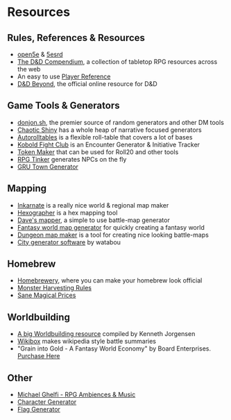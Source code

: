 # Resources

## Rules, References &amp; Resources

 - [open5e](https://open5e.com/) &amp; [5esrd](https://www.5esrd.com/)
 - [The D&amp;D Compendium](https://www.dnd-compendium.com/), a collection of tabletop RPG resources across the web
 - An easy to use [Player Reference](https://crobi.github.io/dnd5e-quickref/preview/quickref.html)
 - [D&amp;D Beyond](https://www.dndbeyond.com/), the official online resource for D&amp;D

## Game Tools &amp; Generators

 - [donjon.sh](https://donjon.bin.sh/), the premier source of random generators and other DM tools
 - [Chaotic Shiny](http://chaoticshiny.com/) has a whole heap of narrative focused generators
 - [Autorolltables](http://autorolltables.github.io/#) is a flexible roll-table that covers a lot of bases
 - [Kobold Fight Club](https://kobold.club/fight/#) is an Encounter Generator &amp; Initiative Tracker
 - [Token Maker](http://rolladvantage.com/tokenstamp/) that can be used for Roll20 and other tools
 - [RPG Tinker](http://rpgtinker.com/) generates NPCs on the fly
 - [GRU Town Generator](https://gru.rocks/)

## Mapping

 - [Inkarnate](https://inkarnate.com/login/) is a really nice world &amp; regional map maker
 - [Hexographer](http://www.hexographer.com/) is a hex mapping tool
 - [Dave's mapper](https://davesmapper.com/), a simple to use battle-map generator
 - [Fantasy world map generator](https://azgaar.github.io/Fantasy-Map-Generator/) for quickly creating a fantasy world
 - [Dungeon map maker](http://pyromancers.com/) is a tool for creating nice looking battle-maps
 - [City generator software](https://watabou.itch.io/medieval-fantasy-city-generator) by watabou

## Homebrew

 - [Homebrewery](https://homebrewery.naturalcrit.com/), where you can make your homebrew look official
 - [Monster Harvesting Rules](https://drive.google.com/file/d/0B3jTpp41Jz9VbUZZa29YcVYwLU0/view)
 - [Sane Magical Prices](https://drive.google.com/file/d/0B8XAiXpOfz9cMWt1RTBicmpmUDg/view)

## Worldbuilding

 - [A big Worldbuilding resource](http://kennethjorgensen.com/worldbuilding/resources) compiled by Kenneth Jorgensen
 - [Wikibox](http://n.bellok.de/wikibox/) makes wikipedia style battle summaries
 - "Grain into Gold - A Fantasy World Economy" by Board Enterprises. [Purchase Here](http://www.warehouse23.com/products/BEN3610)

## Other

 - [Michael Ghelfi - RPG Ambiences &amp; Music](https://www.youtube.com/channel/UCDed9jQ1Y1gKeyjvkyFGkCA)
 - [Character Generator](https://app.reroll.co/)
 - [Flag Generator](https://tennessine.co.uk/flags/)
